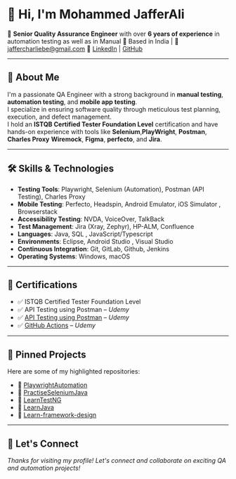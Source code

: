 # 👋 Hi, I'm Mohammed JafferAli

🎯 **Senior Quality Assurance Engineer** with over **6 years of experience** in automation testing as well as in Manual
📍 Based in India | 📧 jaffercharliebe@gmail.com
🔗 [LinkedIn](https://www.linkedin.com/in/mohammedjafferali) | [GitHub](https://github.com/MohammedJafferAli)

---

## 🧪 About Me

I'm a passionate QA Engineer with a strong background in **manual testing**, **automation testing**, and **mobile app testing**.  
I specialize in ensuring software quality through meticulous test planning, execution, and defect management.  
I hold an **ISTQB Certified Tester Foundation Level** certification and have hands-on experience with tools like **Selenium**,**PlayWright**, **Postman**, **Charles Proxy** **Wiremock**, **Figma**, **perfecto**, and **Jira**.

---

## 🛠️ Skills & Technologies

- **Testing Tools**: Playwright, Selenium (Automation), Postman (API Testing), Charles Proxy  
- **Mobile Testing**: Perfecto, Headspin, Android Emulator, iOS Simulator , Browserstack 
- **Accessibility Testing**: NVDA, VoiceOver, TalkBack  
- **Test Management**: Jira (Xray, Zephyr), HP-ALM, Confluence  
- **Languages**: Java, SQL , JavaScript/Typescript
- **Environments**: Eclipse, Android Studio , Visual Studio
- **Continuous Integration**: Git, GitLab, Github, Jenkins
- **Operating Systems**: Windows, macOS  

---

## 📜 Certifications

- ✅ ISTQB Certified Tester Foundation Level  
- ✅ API Testing using Postman – *Udemy*
- ✅ [API Testing using Postman](https://www.udemy.com/certificate/UC-19f9d27f-49b5-407d-b725-1a1253a61dac/) – *Udemy*
- ✅ [GitHub Actions](https://www.udemy.com/certificate/UC-68781297-2781-4a6f-b3f9-b7a074a621db/) – *Udemy*
  
---

## 📌 Pinned Projects

Here are some of my highlighted repositories:

- 🔹 [PlaywrightAutomation](https://github.com/MohammedJafferAli/playwright-automation)
- 🔹 [PractiseSeleniumJava](https://github.com/MohammedJafferAli/PractiseSeleniumJava)  
- 🔹 [LearnTestNG](https://github.com/MohammedJafferAli/LearnTestNG)  
- 🔹 [LearnJava](https://github.com/MohammedJafferAli/LearnJava)  
- 🔹 [Learn-framework-design](https://github.com/MohammedJafferAli/Learn-framework-design)  

---

## 🤝 Let's Connect
_Thanks for visiting my profile! Let's connect and collaborate on exciting QA and automation projects!_

